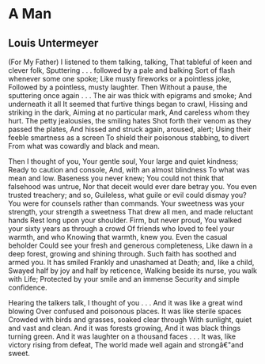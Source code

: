 # A Man
## Louis Untermeyer
(For My Father)
I listened to them talking, talking,
That tableful of keen and clever folk,
Sputtering . . . followed by a pale and balking
Sort of flash whenever some one spoke;
Like musty fireworks or a pointless joke,
Followed by a pointless, musty laughter. Then
Without a pause, the sputtering once again . . .
The air was thick with epigrams and smoke;
And underneath it all
It seemed that furtive things began to crawl,
Hissing and striking in the dark,
Aiming at no particular mark,
And careless whom they hurt.
The petty jealousies, the smiling hates
Shot forth their venom as they passed the plates,
And hissed and struck again, aroused, alert;
Using their feeble smartness as a screen
To shield their poisonous stabbing, to divert
From what was cowardly and black and mean.

Then I thought of you,
Your gentle soul,
Your large and quiet kindness;
Ready to caution and console,
And, with an almost blindness
To what was mean and low.
Baseness you never knew;
You could not think that falsehood was untrue,
Nor that deceit would ever dare betray you.
You even trusted treachery; and so,
Guileless, what guile or evil could dismay you?
You were for counsels rather than commands.
Your sweetness was your strength, your strength a sweetness
That drew all men, and made reluctant hands
Rest long upon your shoulder.
Firm, but never proud,
You walked your sixty years as through a crowd
Of friends who loved to feel your warmth, and who
Knowing that warmth, knew you.
Even the casual beholder
Could see your fresh and generous completeness,
Like dawn in a deep forest, growing and shining through.
Such faith has soothed and armed you. It has smiled
Frankly and unashamed at Death; and, like a child,
Swayed half by joy and half by reticence,
Walking beside its nurse, you walk with Life;
Protected by your smile and an immense
Security and simple confidence.

Hearing the talkers talk, I thought of you . . .
And it was like a great wind blowing
Over confused and poisonous places.
It was like sterile spaces
Crowded with birds and grasses, soaked clear through
With sunlight, quiet and vast and clean.
And it was forests growing,
And it was black things turning green.
And it was laughter on a thousand faces . . .
It was, like victory rising from defeat,
The world made well again and strongâ€"and sweet.